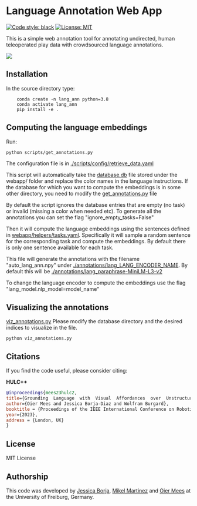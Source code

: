 # Language Annotation Web App
[![Code style: black](https://img.shields.io/badge/code%20style-black-000000.svg)](https://github.com/psf/black)
[![License: MIT](https://img.shields.io/badge/License-MIT-yellow.svg)](https://opensource.org/licenses/MIT)

This is a simple web annotation tool for annotating undirected, human teleoperated play data with crowdsourced language annotations. 

![](media/LangAnnotation.png)

## Installation
In the source directory type:

```
    conda create -n lang_ann python=3.8
    conda activate lang_ann
    pip install -e .
```

## Computing the language embeddings

Run:
```
python scripts/get_annotations.py
```

The configuration file is in [./scripts/config/retrieve_data.yaml](./scripts/config/retrieve_data.yaml)

This script will automatically take the [database.db](./webapp/database.db) file stored under the webapp/ folder and replace the color names in the language instructions. If the database for which you want to compute the embeddings is in some other directory, you need to modify the [get_annotations.py](./scripts/get_annotations.py) file

By default the script ignores the database entries that are empty (no task) or invalid (missing a color when needed etc). To generate all the annotations you can set the flag "ignore_empty_tasks=False"


Then it will compute the language embeddings using the sentences defined in [webapp/helpers/tasks.yaml](./webapp/helpers/tasks.yaml). Specifically it will sample a random sentence for the corresponding task and compute the embeddings. By default there is only one sentence available for each task.

This file will generate the annotations with the filename "auto_lang_ann.npy" under [./annotations/lang_LANG_ENCODER_NAME](./annotations/). By default this will be  [./annotations/lang_paraphrase-MiniLM-L3-v2](./annotations/lang_paraphrase-MiniLM-L3-v2)

To change the language encoder to compute the embeddings use the flag "lang_model.nlp_model=model_name"

## Visualizing the annotations 
[viz_annotations.py](./scripts/viz_annotations.py)
Please modify the database directory and the desired indices to visualize in the file.
```
python viz_annotations.py
```

## Citations

If you find the code useful, please consider citing:

**HULC++**
```bibtex
@inproceedings{mees23hulc2,
title={Grounding  Language  with  Visual  Affordances  over  Unstructured  Data},
author={Oier Mees and Jessica Borja-Diaz and Wolfram Burgard},
booktitle = {Proceedings of the IEEE International Conference on Robotics and Automation (ICRA)},
year={2023},
address = {London, UK}
}
```

## License

MIT License

## Authorship
This code was developed by [Jessica Borja](https://github.com/JessicaBorja), [Mikel Martinez](https://github.com/mikelmrtinez) and [Oier Mees](www.oiermees.com) at the University of Freiburg, Germany.

